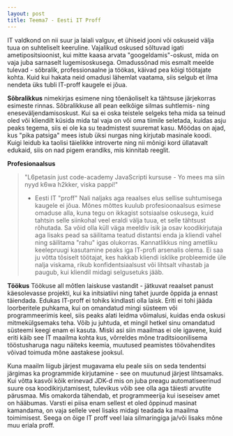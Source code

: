```yaml
---
layout: post
title: Teema7 - Eesti IT Proff
---
```


IT valdkond on nii suur ja laiali valguv, et ühiseid jooni või oskuseid välja tuua on suhteliselt keeruline. Vajalikud oskused sõltuvad igati ametipositsioonist, kui mitte kaasa arvata "googeldamis"-oskust, mida on vaja juba sarnaselt lugemisoskusega. Omadussõnad mis esmalt meelde tulevad - sõbralik, professionaalne ja töökas, käivad pea kõigi töötajate kohta. Kuid kui hakata neid omadusi lähemlat vaatama, siis selgub et ilma nendeta üks tubli IT-proff kaugele ei jõua. 

**Sõbralikkus**
nimekirjas esimene ning tõenäoliselt ka tähtsuse järjekorras esimeste rinnas. Sõbralikkuse all pean eelkõige silmas suhtlemis- ning eneseväljendamisoskust. Kui sa ei oska teistele selgeks teha mida sa teinud oled või kliendilt küsida mida tal vaja on või oma tiimile seletada, kuidas asju peaks tegema, siis ei ole ka su teadmistest suuremat kasu. Möödas on ajad, kus "pika patsiga" mees istub üksi nurgas ning kirjutab masinale koodi. Kuigi leidub ka taolisi täielikke introverte ning nii mõnigi kord üllatavalt edukaid, siis on nad pigem erandiks, mis kinnitab reeglit.

**Profesionaalsus** 
> "L6petasin just code-academy JavaScripti kursuse - Yo mees ma siin
> nyyd k6wa h2kker, viska pappi!"
> - Eesti IT "proff"
Nali naljaks aga reaalses elus sellise suhtumisega kaugele ei jõua. Mõnes mõttes kuulub profesioonaalsus esimese omaduse alla, kuna tegu on ikkagist sotsiaalse oskusega, kuid tahtsin selle siinkohal veel eraldi välja tuua, et selle tähtsust rõhutada. Sa võid olla küll väga meeldiv isik ja osav koodikirjutaja aga lisaks pead sa säilitama teatud distantsi enda ja kliendi vahel ning säilitama "rahu" igas olukorras. Kannatlikkus ning ametliku keelepruugi kasutamine peaks iga IT-profi arsenalis olema. Ei saa ju võtta tõsiselt töötajat, kes hakkab kliendi isklike probleemide üle nalja viskama, rikub konfidentsiaalsust või lihtsalt vihastab ja paugub, kui kliendil midagi selgusetuks jääb. 

**Töökus**
Töökuse all mõtlen laiskuse vastandit - jätkuvat reaalset panust käesolevasse projekti, kui ka initsiatiivi ning tahet juurde õppida ja ennast täiendada. Edukas IT-proff ei tohiks kindlasti olla laisk. Eriti ei tohi jääda loorberitele puhkama, kui on omandatud mingi süsteem või programmeerimis keel, siis peaks alati leidma võimalusi, kuidas enda oskusi mitmekülgsemaks teha. Võib ju juhtuda, et mingil hetkel sinu omandatud süsteemi keegi enam ei kasuta. Miski asi siin maailmas ei ole igavene, kuid eriti käib see IT maailma kohta kus, võrreldes mõne traditsioonilisema tööstusharuga nagu näiteks keemia, muutused peamistes töövahendites võivad toimuda mõne aastakese jooksul.

Kuna maailm liigub järjest mugavama elu peale siis on seda tendentsi järgimas ka programmide kirjutamine - see on muutunud järjest lihtsamaks. Kui võtta kasvõi kõik erinevad JDK-d mis on juba preagu automatiseerinud suure osa koodikirjutamisest, tulevikus võib see olla aga täiesti arvutite pärusmaa. Mis omakorda tähendab, et programmeerija kui iseseisev amet on hääbumas. Varsti ei piisa enam sellest et oled õppinud masinat kamandama, on vaja sellele veel lisaks midagi teadada ka maailma toimimisest. Seega on õige IT proff veel laia silmaringiga ja/või lisaks mõne muu eriala proff.
